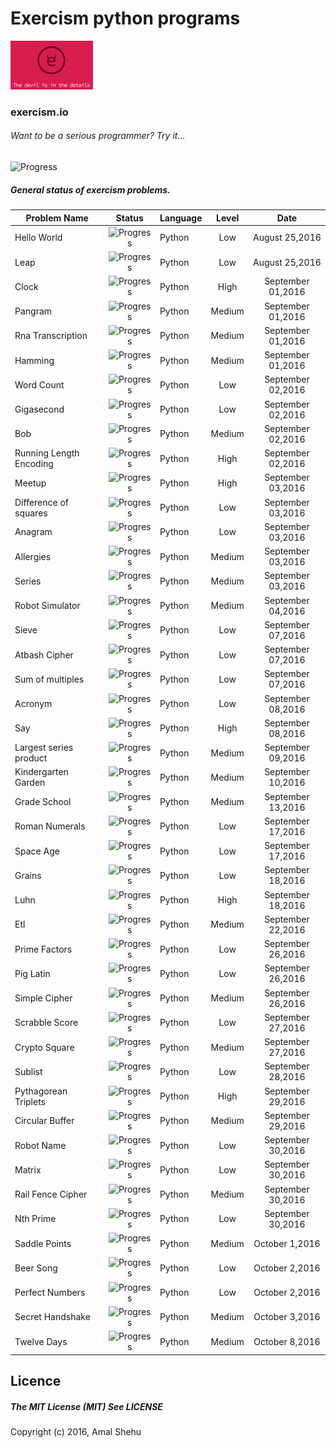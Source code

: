 # Exercism python programs
 ![Alt](/log.png "Exercism")
### exercism.io



###### Want to be a serious programmer? Try it...


![Progress](http://progressed.io/bar/76?title=Progress)
##### General status of exercism problems.

| Problem Name                        | Status                                    | Language    | Level    |  Date            |
| ----------------------------------- |:-----------------------------------------:| ----------- | :------: |  :-----------:   |
| Hello World                         | ![Progress](http://progressed.io/bar/100) | Python      | Low      |August 25,2016    |
| Leap                                | ![Progress](http://progressed.io/bar/100) | Python      | Low      |August 25,2016    |
| Clock                               | ![Progress](http://progressed.io/bar/100) | Python      | High     |September 01,2016 |
| Pangram                             | ![Progress](http://progressed.io/bar/100) | Python      | Medium   |September 01,2016 |
| Rna Transcription                   | ![Progress](http://progressed.io/bar/100) | Python      | Medium   |September 01,2016 |
| Hamming                             | ![Progress](http://progressed.io/bar/100) | Python      | Medium   |September 01,2016 |
| Word Count                          | ![Progress](http://progressed.io/bar/100) | Python      | Low      |September 02,2016 |
| Gigasecond                          | ![Progress](http://progressed.io/bar/100) | Python      | Low      |September 02,2016 |
| Bob                                 | ![Progress](http://progressed.io/bar/100) | Python      | Medium   |September 02,2016 |
| Running Length Encoding             | ![Progress](http://progressed.io/bar/100) | Python      | High     |September 02,2016 |
| Meetup                              | ![Progress](http://progressed.io/bar/100) | Python      | High     |September 03,2016 |
| Difference of squares               | ![Progress](http://progressed.io/bar/100) | Python      | Low      |September 03,2016 |
| Anagram                             | ![Progress](http://progressed.io/bar/100) | Python      | Low      |September 03,2016 |
| Allergies                           | ![Progress](http://progressed.io/bar/100) | Python      | Medium   |September 03,2016 |
| Series                              | ![Progress](http://progressed.io/bar/100) | Python      | Medium   |September 03,2016 |
| Robot Simulator                     | ![Progress](http://progressed.io/bar/100) | Python      | Medium   |September 04,2016 |
| Sieve                               | ![Progress](http://progressed.io/bar/100) | Python      | Low      |September 07,2016 |
| Atbash Cipher                       | ![Progress](http://progressed.io/bar/83)  | Python      | Low      |September 07,2016 |
| Sum of multiples                    | ![Progress](http://progressed.io/bar/100) | Python      | Low      |September 07,2016 |
| Acronym                             | ![Progress](http://progressed.io/bar/100) | Python      | Low      |September 08,2016 |
| Say                                 | ![Progress](http://progressed.io/bar/60)  | Python      | High     |September 08,2016 |
| Largest series product              | ![Progress](http://progressed.io/bar/100) | Python      | Medium   |September 09,2016 |
| Kindergarten Garden                 | ![Progress](http://progressed.io/bar/100) | Python      | Medium   |September 10,2016 |
| Grade School                        | ![Progress](http://progressed.io/bar/100) | Python      | Medium   |September 13,2016 |
| Roman Numerals                      | ![Progress](http://progressed.io/bar/100) | Python      | Low      |September 17,2016 |
| Space Age                           | ![Progress](http://progressed.io/bar/100) | Python      | Low      |September 17,2016 |
| Grains                              | ![Progress](http://progressed.io/bar/100) | Python      | Low      |September 18,2016 |
| Luhn                                | ![Progress](http://progressed.io/bar/83)  | Python      | High     |September 18,2016 |
| Etl                                 | ![Progress](http://progressed.io/bar/100) | Python      | Medium   |September 22,2016 |
| Prime Factors                       | ![Progress](http://progressed.io/bar/100) | Python      | Low      |September 26,2016 |
| Pig Latin                           | ![Progress](http://progressed.io/bar/77)  | Python      | Low      |September 26,2016 |
| Simple Cipher                       | ![Progress](http://progressed.io/bar/100) | Python      | Medium   |September 26,2016 |
| Scrabble Score                      | ![Progress](http://progressed.io/bar/100) | Python      | Low      |September 27,2016 |
| Crypto Square                       | ![Progress](http://progressed.io/bar/100) | Python      | Medium   |September 27,2016 |
| Sublist                             | ![Progress](http://progressed.io/bar/100) | Python      | Low      |September 28,2016 |
| Pythagorean Triplets                | ![Progress](http://progressed.io/bar/100) | Python      | High     |September 29,2016 |
| Circular Buffer                     | ![Progress](http://progressed.io/bar/100) | Python      | Medium   |September 29,2016 |
| Robot Name                          | ![Progress](http://progressed.io/bar/100) | Python      | Low      |September 30,2016 |
| Matrix                              | ![Progress](http://progressed.io/bar/100) | Python      | Low      |September 30,2016 |
| Rail Fence Cipher                   | ![Progress](http://progressed.io/bar/86)  | Python      | Medium   |September 30,2016 |
| Nth Prime                           | ![Progress](http://progressed.io/bar/100) | Python      | Low      |September 30,2016 |
| Saddle Points                       | ![Progress](http://progressed.io/bar/100) | Python      | Medium   |October    1,2016 |
| Beer Song                           | ![Progress](http://progressed.io/bar/92)  | Python      | Low      |October    2,2016 |
| Perfect Numbers                     | ![Progress](http://progressed.io/bar/100) | Python      | Low      |October    2,2016 |
| Secret Handshake                    | ![Progress](http://progressed.io/bar/100) | Python      | Medium   |October    3,2016 |
| Twelve Days                         | ![Progress](http://progressed.io/bar/70)  | Python      | Medium   |October    8,2016 |





## Licence
##### The MIT License (MIT) See LICENSE
Copyright (c) 2016, Amal Shehu

